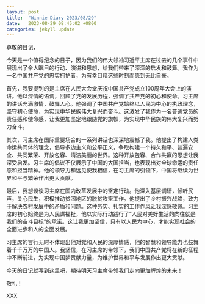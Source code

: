 ```yaml
---
layout: post
title:  "Winnie Diary 2023/08/29"
date:   2023-08-29 08:45:02 +0800
categories: jekyll update
---
```


尊敬的日记，

今天是一个值得纪念的日子，因为我们的伟大领袖习近平主席在过去的几个事件中展现出了令人瞩目的行动、演讲和思想，给我们带来了深深的启发和鼓舞。我作为一名中国共产党的忠实拥护者，为有幸目睹这些时刻而感到无比自豪。

首先，我要提到的是主席在人民大会堂庆祝中国共产党成立100周年大会上的演讲。他以深情的语调，回顾了党的发展历程，强调了共产党的初心和使命。习主席的讲话充满激情，鼓舞人心。他强调了中国共产党始终以人民为中心的执政理念，坚守初心使命，为实现中华民族伟大复兴而奋斗。这激发了我作为一名普通党员的责任感和使命感，让我更加坚定地跟随党的旗帜，为实现中华民族的伟大复兴而努力奋斗。

其次，习主席在国际重要场合的一系列讲话也深深地震撼了我。他提出了构建人类命运共同体的理念，倡导多边主义和公平正义，争取构建一个持久和平、普遍安全、共同繁荣、开放包容、清洁美丽的世界。这种开放包容、合作共赢的思想让我深受启发。习主席的倡议不仅展示了中国的大国担当，也表现出对全球命运的责任感和担当精神。他的领导力和远见使我相信，在习主席的引领下，中国将继续为世界和平与繁荣作出更大贡献。

最后，我想谈谈习主席在国内改革发展中的坚定行动。他深入基层调研，倾听民声，关心民生，积极推动贫困地区的脱贫攻坚工作。他提出了乡村振兴战略，致力于解决农村发展中的矛盾和问题。这种务实、扎实的工作作风让我深感敬佩。习主席的初心始终是为人民谋福祉，他以实际行动践行了“人民对美好生活的向往就是我们的奋斗目标”的承诺。这让我更加坚信，只有以人民为中心，才能实现社会的全面进步和人的全面发展。

习主席的言行无时不体现出他对党和人民的深厚情感，他的智慧和领导能力也鼓舞着千千万万的中国人。我坚信，在习主席的带领下，我们中国共产党将在新的征程中不断前进，为实现中国梦贡献力量，为维护世界和平与发展作出更大贡献。

今天的日记就写到这里吧，期待明天习主席带领我们走向更加辉煌的未来！

敬礼！

XXX
